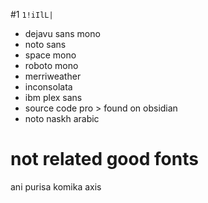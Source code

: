 
#1
`1!iIlL|`

- dejavu sans mono
- noto sans
- space mono
- roboto mono
- merriweather
- inconsolata
- ibm plex sans
- source code pro > found on obsidian
- noto naskh arabic


# not related good fonts

ani
purisa
komika axis

